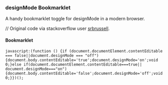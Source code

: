 ### designMode Bookmarklet
A handy bookmarklet toggle for designMode in a modern browser.

// Original code via stackoverflow user [srbrussell](https://stackoverflow.com/questions/4883190/combining-designmode-on-off-bookmarklets-into-one-toggling-bookmarklet).

#### Bookmarklet

```javascript:(function () {if (document.documentElement.contentEditable === false||document.designMode === "off"){document.body.contentEditable='true';document.designMode='o‌​n';void 0;}else if(document.documentElement.contentEditable===true|| document.designMode==="on"){document.body.contentEditable='false';document.designMode='‌​off';void 0;}})();```
